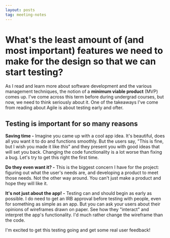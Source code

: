 ```yaml
---
layout: posts
tag: meeting-notes
---
```


# What's the least amount of (and most important) features we need to make for the design so that we can start testing?

As I read and learn more about software development and the various management techniques, the notion of a **minimum viable product** (MVP) comes up. I've come across this term before during undergrad courses, but now, we need to think seriously about it. One of the takeaways I've come from reading about Agile is about testing early and ofter. 

## Testing is important for so many reasons

**Saving time -** Imagine you came up with a cool app idea. It's beautiful, does all you want it to do and functions smoothly. But the users say, "This is fine, but I wish you made it like *this*" and they present you with good ideas that will set you back. Changing the code functionality is a lot worse than fixing a bug. Let's try to get this right the first time. 

**Do they even want it? -** This is the biggest concern I have for the project: figuring out what the user's needs are, and developing a product to meet those needs. Not the other way around. You can't just make a product and hope they will like it. 

**It's not just about the app! -** Testing can and should begin as early as possible. I do need to get an IRB approval before testing with people, even for something as simple as an app. But you can ask your users about their opinions of wireframes drawn on paper. See how they "interact" and interpret the app's functionality. I'd much rather change the wireframe than the code.

I'm excited to get this testing going and get some real user feedback!